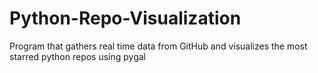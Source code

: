 # Python-Repo-Visualization
Program that gathers real time data from GitHub and visualizes the most starred python repos using pygal

